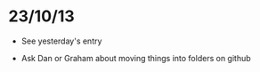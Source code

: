 23/10/13
========================================================

- See yesterday's entry

- Ask Dan or Graham about moving things into folders on github